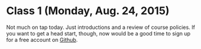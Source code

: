 # Class 1 (Monday, Aug. 24, 2015)

Not much on tap today. Just introductions and a review of course policies. If you want to get a head start, though, now would be a good time to sign up for a free account on [Github](http://www.github.com).